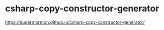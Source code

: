 # csharp-copy-constructor-generator

https://supermormon.github.io/csharp-copy-constructor-generator/
